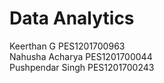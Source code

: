 # Data Analytics
Keerthan G  PES1201700963 <br/>
Nahusha Acharya PES1201700044 <br/>
Pushpendar Singh PES1201700243
